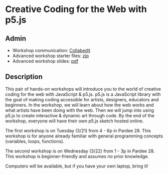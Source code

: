 # Creative Coding for the Web with p5.js

## Admin

- Workshop communication: [Collabedit](http://collabedit.com/ewerf)
- Advanced workshop starter files: [zip](https://www.mikewesthad.com/lafayette-creative-coding-p5-workshop/advanced-workshop.zip)
- Advanced workshop slides: [pdf](https://www.mikewesthad.com/lafayette-creative-coding-p5-workshop/advanced-workshop.pdf)

## Description

This pair of hands-on workshops will introduce you to the world of creative coding for the web with JavaScript & p5.js. p5.js is a JavaScript library with the goal of making coding accessible for artists, designers, educators and beginners. In the workshop, we will learn about how the web works and what artists have been doing with the web. Then we will jump into using p5.js to create interactive & dynamic art through code. By the end of the workshop, everyone will have their own p5.js sketch hosted online.

The first workshop is on Tuesday (3/21) from 4 - 6p in Pardee 28. This workshop is for anyone already familiar with general programming concepts (variables, loops, functions).

The second workshop is on Wednesday (3/22) from 1 - 3p in Pardee 28. This workshop is beginner-friendly and assumes no prior knowledge.

Computers will be available, but if you have your own laptop, bring it!
